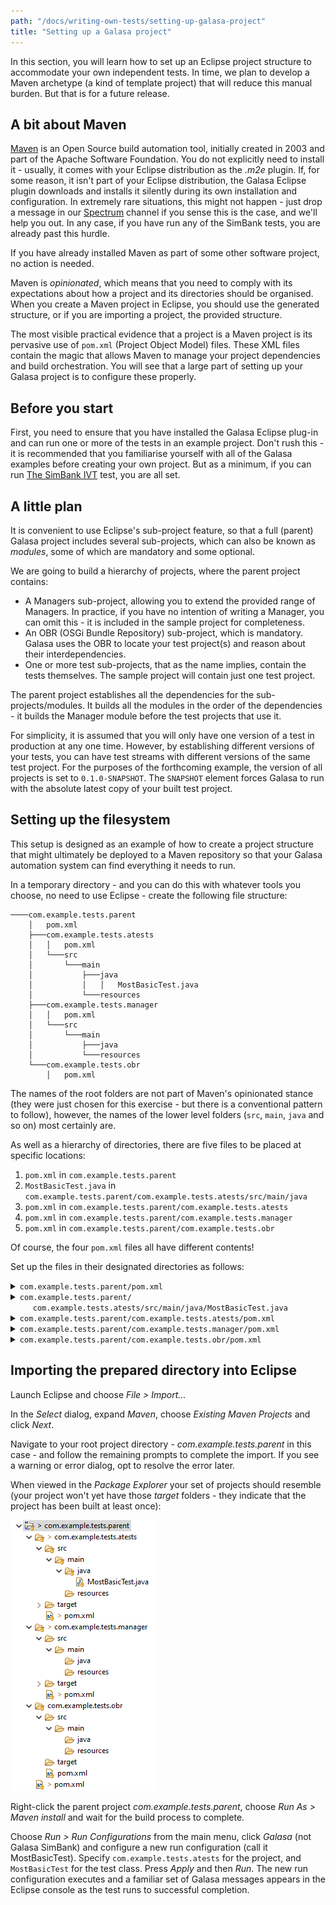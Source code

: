 ```yaml
---
path: "/docs/writing-own-tests/setting-up-galasa-project"
title: "Setting up a Galasa project"
---
```


In this section, you will learn how to set up an Eclipse project structure to accommodate your own independent tests. In time, we plan to develop a Maven archetype (a kind of template project) that will reduce this manual burden. But that is for a future release.

## A bit about Maven

<a href="http://maven.apache.org" target="_blank">Maven</a> is an Open Source build automation tool, initially created in 2003 and part of the Apache Software Foundation. You do not explicitly need to install it - usually, it comes with your Eclipse distribution as the _.m2e_ plugin. If, for some reason, it isn't part of your Eclipse distribution, the Galasa Eclipse plugin downloads and installs it silently during its own installation and configuration. In extremely rare situations, this might not happen - just drop a message in our <a href="https://spectrum.chat/galasa?tab=posts" target="_blank">Spectrum</a> channel if you sense this is the case, and we'll help you out. In any case, if you have run any of the SimBank tests, you are already past this hurdle.

If you have already installed Maven as part of some other software project, no action is needed.

Maven is _opinionated_, which means that you need to comply with its expectations about how a project and its directories should be organised. When you create a Maven project in Eclipse, you should use the generated structure, or if you are importing a project, the provided structure.

The most visible practical evidence that a project is a Maven project is its pervasive use of `pom.xml` (Project Object Model) files. These XML files contain the magic that allows Maven to manage your project dependencies and build orchestration. You will see that a large part of setting up your Galasa project is to configure these properly.

## Before you start

First, you need to ensure that you have installed the Galasa Eclipse plug-in and can run one or more of the tests in an example project. Don't rush this - it is recommended that you familiarise yourself with all of the Galasa examples before creating your own project. But as a minimum, if you can run <a href="/docs/running-simbank-tests/simbank-IVT" target="_blank">The SimBank IVT</a> test, you are all set.

## A little plan

It is convenient to use Eclipse's sub-project feature, so that a full (parent) Galasa project includes several sub-projects, which can also be known as _modules_, some of which are mandatory and some optional.

We are going to build a hierarchy of projects, where the parent project contains:

- A Managers sub-project, allowing you to extend the provided range of Managers. In practice, if you have no intention of writing a Manager, you can omit this - it is included in the sample project for completeness.
- An OBR (OSGi Bundle Repository) sub-project, which is mandatory. Galasa uses the OBR to locate your test project(s) and reason about their interdependencies.
- One or more test sub-projects, that as the name implies, contain the tests themselves. The sample project will contain just one test project.

The parent project establishes all the dependencies for the sub-projects/modules. It builds all the modules in the order of the dependencies - it builds the Manager module before the test projects that use it.

For simplicity, it is assumed that you will only have one version of a test in production at any one time. However, by establishing different versions of your tests, you can have test streams with different versions of the same test project. For the purposes of the forthcoming example, the version of all projects is set to `0.1.0-SNAPSHOT`. The `SNAPSHOT` element forces Galasa to run with the absolute latest copy of your built test project.

## Setting up the filesystem

This setup is designed as an example of how to create a project structure that might ultimately be deployed to a Maven repository so that your Galasa automation system can find everything it needs to run.

In a temporary directory - and you can do this with whatever tools you choose, no need to use Eclipse - create the following file structure:

```
────com.example.tests.parent
    │   pom.xml
    ├───com.example.tests.atests
    │   │   pom.xml
    │   └───src
    │       └───main
    │           ├───java
    │           │   │   MostBasicTest.java
    │           └───resources
    ├───com.example.tests.manager
    │   │   pom.xml
    │   └───src
    │       └───main
    │           ├───java
    │           └───resources
    └───com.example.tests.obr
        │   pom.xml
```

The names of the root folders are not part of Maven's opinionated stance (they were just chosen for this exercise - but there is a conventional pattern to follow), however, the names of the lower level folders (`src`, `main`, `java` and so on) most certainly are.

As well as a hierarchy of directories, there are five files to be placed at specific locations:

1. `pom.xml` in `com.example.tests.parent`
1. `MostBasicTest.java` in `com.example.tests.parent/com.example.tests.atests/src/main/java`
1. `pom.xml` in `com.example.tests.parent/com.example.tests.atests`
1. `pom.xml` in `com.example.tests.parent/com.example.tests.manager`
1. `pom.xml` in `com.example.tests.parent/com.example.tests.obr`

Of course, the four `pom.xml` files all have different contents!

Set up the files in their designated directories as follows:

<details>
<summary><code>com.example.tests.parent/pom.xml</code></summary>

Read the commentary at the bottom of the listing for an explanation of the key elements.

```xml
<project xmlns="http://maven.apache.org/POM/4.0.0"
	xmlns:xsi="http://www.w3.org/2001/XMLSchema-instance"
	xsi:schemaLocation="http://maven.apache.org/POM/4.0.0 http://maven.apache.org/xsd/maven-4.0.0.xsd">
	<modelVersion>4.0.0</modelVersion>
	<groupId>com.example.tests</groupId>
	<artifactId>com.example.tests.parent</artifactId>
	<version>0.1.0-SNAPSHOT</version>
	<packaging>pom</packaging>

    <modules>
    	<module>com.example.tests.manager</module>
    	<module>com.example.tests.atests</module>
    	<module>com.example.tests.obr</module>
    </modules>

    <distributionManagement>
    	<repository>
    		<id>tests.repo</id>
    		<url>${galasa.tests.repo}</url>
    	</repository>
    	<snapshotRepository>
    		<id>tests.repo</id>
    		<url>${galasa.tests.repo}</url>
    	</snapshotRepository>
    </distributionManagement>

    <properties>
    	<project.build.sourceEncoding>UTF-8</project.build.sourceEncoding>
    	<project.reporting.outputEncoding>UTF-8</project.reporting.outputEncoding>
    	<java.version>1.8</java.version>
    	<maven.compiler.source>1.8</maven.compiler.source>
    	<maven.compiler.target>1.8</maven.compiler.target>
    	<maven.build.timestamp.format>yyyyMMddHHmm</maven.build.timestamp.format>
    	<unpackBundle>true</unpackBundle>
    </properties>

    <dependencyManagement>
    	<dependencies>
    		<dependency>
    			<groupId>dev.galasa</groupId>
    			<artifactId>galasa-bom</artifactId>
    			<version>0.5.1</version>
    			<type>pom</type>
    			<scope>import</scope>
    		</dependency>
    	</dependencies>
    </dependencyManagement>

    <dependencies>
    	<dependency>
    		<groupId>dev.galasa</groupId>
    		<artifactId>dev.galasa</artifactId>
    		<scope>provided</scope>
    	</dependency>
    	<dependency>
    		<groupId>dev.galasa</groupId>
    		<artifactId>dev.galasa.core.manager</artifactId>
    		<scope>provided</scope>
    	</dependency>
    	<dependency>
    		<groupId>dev.galasa</groupId>
    		<artifactId>dev.galasa.zos.manager</artifactId>
    		<scope>provided</scope>
    	</dependency>
    	<dependency>
    		<groupId>dev.galasa</groupId>
    		<artifactId>dev.galasa.zos3270.manager</artifactId>
    		<scope>provided</scope>
    	</dependency>
    	<dependency>
    		<groupId>dev.galasa</groupId>
    		<artifactId>dev.galasa.http.manager</artifactId>
    		<scope>provided</scope>
    	</dependency>
    	<dependency>
    		<groupId>dev.galasa</groupId>
    		<artifactId>dev.galasa.artifact.manager</artifactId>
    		<scope>provided</scope>
    	</dependency>
    	<dependency>
    		<groupId>commons-logging</groupId>
    		<artifactId>commons-logging</artifactId>
    		<scope>provided</scope>
    	</dependency>
    	<dependency>
    		<groupId>org.assertj</groupId>
    		<artifactId>assertj-core</artifactId>
    		<scope>provided</scope>
    	</dependency>
    </dependencies>

    <build>
    	<plugins>
    		<plugin>
    			<groupId>org.apache.felix</groupId>
    			<artifactId>maven-bundle-plugin</artifactId>
    			<version>4.1.0</version>
    			<extensions>true</extensions>
    		</plugin>
    		<plugin>
    			<groupId>dev.galasa</groupId>
    			<artifactId>galasa-maven-plugin</artifactId>
    			<extensions>true</extensions>
    			<version>0.5.0</version>
    			<executions>
    				<execution>
    					<id>build-testcatalog</id>
    					<phase>package</phase>
    					<goals>
    						<goal>bundletestcat</goal>
    					</goals>
    				</execution>
    			</executions>
    		</plugin>
    	</plugins>
    </build>

</project>
```

Some comments:

- The `<project>` and `<modelVersion>` elements are standard prologues to a `pom.xml` file.
- The `<groupId>` is used to group related Maven projects in a Maven repository. It is recommended (but not enforced) that all projects in a test stream share the same `groupId`.
- The `<artifactId>` must be unique for each Maven project under a `groupId`. To prevent confusion, you should make it unique across `groupId`s. The `groupId` and `artifactId` can nominally be anything you choose, but if you were to ever consider publishing the project on Maven Central, you would have to ensure that they were unique across Maven Central. Because of this, and to avoid future name collisions, it is conventional to use (reversed) company domain names, which leads to patterns like `com.example.tests.parent`.
- The `<version>` in this project is set to `0.1.0-SNAPSHOT` so that Galasa knows it needs to look for the latest copy every time it runs a test in automation. For local test running, it will check for the latest copy the first time a test is run in a day. It is unlikely that you will need to update the version unless you are specifically interested in maintaining multiple versions of the same test project.
- `<packaging>` indicates what type of Maven project this is - in this case, a `pom` project.
- `<modules>` details what sub-modules (sub-projects) are contained within this parent project. Usually, when the parent project is built, so are the sub-modules.
- `<distributionManagement>` controls where Maven deploys the project when built. A variable is used so that the same project can be built and deployed to different test stream repositories.
- The `<properties>` element specifies properties such as file encoding and Java version numbers. Its `<unpackBundle>` sub-element is required if you are including custom Managers within the project structure.
- `<dependencyManagement>` establishes the versions of dependencies in all of the sub-modules. A BOM project is provided by the Galasa team that includes the versions of all of the released Managers. Set the version of Galasa you wish to run against - in this case 0.5.1 - and all the Manager versions are imported.
- `<dependencies>` list all the Managers you wish to make available for your tests and custom Manager if present. You could include `<dependencies>` in each of the sub-modules, but it is easier to maintain the list here.
- `<plugins>` identify the Maven plugins to be used during the build process. The `maven-bundle-plugin` builds OSGi bundles (the Manager and test projects), indicated by `<packaging>bundle</packaging>`. The `galasa-maven-plugin` is used in two ways - to build a test catalog for each bundle project and to build the `<packaging>galasa-obr</packaging>` project.

</details>
<details>
<summary>
<code>com.example.tests.parent/</code><br>
<code>&nbsp;&nbsp;&nbsp;&nbsp;&nbsp;com.example.tests.atests/src/main/java/MostBasicTest.java</code>
</summary>

A minimal java test.

```java
import static org.assertj.core.api.Assertions.assertThat;
import dev.galasa.Test;

@Test
public class MostBasicTest {
	@Test
	public void helloWorldTest() {
		assertThat("Deep integration testing").contains("Deep");
	}
}
```

If you have followed through on any of the provided SimBank tests, you will have no problem understanding what's going on in this example!

</details>

<details>
<summary>
<code>com.example.tests.parent/com.example.tests.atests/pom.xml</code>
</summary>

```XML
<project xmlns="http://maven.apache.org/POM/4.0.0" xmlns:xsi="http://www.w3.org/2001/XMLSchema-instance" xsi:schemaLocation="http://maven.apache.org/POM/4.0.0 http://maven.apache.org/xsd/maven-4.0.0.xsd">
    <modelVersion>4.0.0</modelVersion>

    <parent>
        <groupId>com.example.tests</groupId>
        <artifactId>com.example.tests.parent</artifactId>
        <version>0.1.0-SNAPSHOT</version>
    </parent>

    <artifactId>com.example.tests.atests</artifactId>
    <packaging>bundle</packaging>

    <dependencies>
        <dependency>
            <groupId>com.example.tests</groupId>
            <artifactId>com.example.tests.manager</artifactId>
            <version>0.1.0-SNAPSHOT</version>
        <scope>provided</scope>
        </dependency>
    </dependencies>
</project>
```

- Pointing to the `<parent>` means that its dependencies and properties are reused in this project.
- `<packaging>` is an OSGi bundle.
- As a dependency cannot be included in the parent for a custom Manager, if present, it needs to be included here. Maven will ensure that the Manager is built before the test projects.

</details>

<details>
<summary>
<code>com.example.tests.parent/com.example.tests.manager/pom.xml</code>
</summary>

```xml
<project xmlns="http://maven.apache.org/POM/4.0.0"
	xmlns:xsi="http://www.w3.org/2001/XMLSchema-instance"
	xsi:schemaLocation="http://maven.apache.org/POM/4.0.0 http://maven.apache.org/xsd/maven-4.0.0.xsd">
	<modelVersion>4.0.0</modelVersion>
	<parent>
		<groupId>com.example.tests</groupId>
		<artifactId>com.example.tests.parent</artifactId>
		<version>0.1.0-SNAPSHOT</version>
	</parent>
	<artifactId>com.example.tests.manager</artifactId>
	<packaging>bundle</packaging>
	<dependencies>
		<dependency>
			<groupId>dev.galasa</groupId>
			<artifactId>dev.galasa</artifactId>
			<scope>provided</scope>
		</dependency>
		<dependency>
			<groupId>dev.galasa</groupId>
			<artifactId>dev.galasa.framework</artifactId>
			<scope>provided</scope>
		</dependency>
		<dependency>
			<groupId>org.osgi</groupId>
			<artifactId>org.osgi.service.component.annotations</artifactId>
		</dependency>
	</dependencies>
</project>
```

- The `<parent>` element signifies that all the properties and dependencies found in the parent `pom.xml` file are to be used for this project - avoiding duplication and allowing changes to ripple through all sub-projects.
- `<groupId>` and `<version>` have not been provided - they will ripple down from the parent.
- `<packaging>` is `bundle` so an OSGi bundle is built instead of a simple JAR.
- Extra `<dependencies>` are included that are not relevant to the test projects. These are the `framework` and OSGi annotations, which are needed if/when developing Managers.

</details>

<details>
<summary>
<code>com.example.tests.parent/com.example.tests.obr/pom.xml</code>
</summary>

```xml
<project xmlns="http://maven.apache.org/POM/4.0.0" xmlns:xsi="http://www.w3.org/2001/XMLSchema-instance" xsi:schemaLocation="http://maven.apache.org/POM/4.0.0 http://maven.apache.org/xsd/maven-4.0.0.xsd">
    <modelVersion>4.0.0</modelVersion>
    <parent>
        <groupId>com.example.tests</groupId>
        <artifactId>com.example.tests.parent</artifactId>
        <version>0.1.0-SNAPSHOT</version>
    </parent>
    <artifactId>com.example.tests.obr</artifactId>
    <packaging>galasa-obr</packaging>
    <dependencies>
        <dependency>
            <groupId>com.example.tests</groupId>
            <artifactId>com.example.tests.manager</artifactId>
            <version>0.1.0-SNAPSHOT</version>
            <scope>compile</scope>
        </dependency>
        <dependency>
            <groupId>com.example.tests</groupId>
            <artifactId>com.example.tests.atests</artifactId>
            <version>0.1.0-SNAPSHOT</version>
            <scope>compile</scope>
        </dependency>
    </dependencies>
</project>
```

- `<packaging>` is set to `galasa-obr` which causes the Galasa Maven plugin to build this project.
- Any custom Manager and test projects need to be included so that an OBR and test catalog is built after examination of the contents of these projects.

</details>

## Importing the prepared directory into Eclipse

Launch Eclipse and choose _File > Import..._

In the _Select_ dialog, expand _Maven_, choose _Existing Maven Projects_ and click _Next_.

Navigate to your root project directory - _com.example.tests.parent_ in this case - and follow the remaining prompts to complete the import. If you see a warning or error dialog, opt to resolve the error later.

When viewed in the _Package Explorer_ your set of projects should resemble (your project won't yet have those _target_ folders - they indicate that the project has been built at least once):

![Project and sub-projects](./project-and-subproject.png)

Right-click the parent project _com.example.tests.parent_, choose _Run As > Maven install_ and wait for the build process to complete.

Choose _Run > Run Configurations_ from the main menu, click _Galasa_ (not Galasa SimBank) and configure a new run configuration (call it MostBasicTest). Specify `com.example.tests.atests` for the project, and `MostBasicTest` for the test class. Press _Apply_ and then _Run_. The new run configuration executes and a familiar set of Galasa messages appears in the Eclipse console as the test runs to successful completion.
